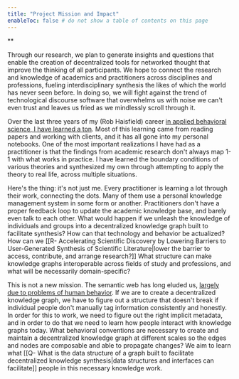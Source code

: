 ```yaml
---
title: "Project Mission and Impact"
enableToc: false # do not show a table of contents on this page
---
```


**

Through our research, we plan to generate insights and questions that enable the creation of decentralized tools for networked thought that improve the thinking of all participants. We hope to connect the research and knowledge of academics and practitioners across disciplines and professions, fueling interdisciplinary synthesis the likes of which the world has never seen before. In doing so, we will fight against the trend of technological discourse software that overwhelms us with noise we can't even trust and leaves us fried as we mindlessly scroll through it.

Over the last three years of my (Rob Haisfield) career [in applied behavioral science, I have learned a ton](https://robhaisfield.com/notes/hyper-learning). Most of this learning came from reading papers and working with clients, and it has all gone into my personal notebooks. One of the most important realizations I have had as a practitioner is that the findings from academic research don't always map 1-1 with what works in practice. I have learned the boundary conditions of various theories and synthesized my own through attempting to apply the theory to real life, across multiple situations.

Here's the thing: it's not just me. Every practitioner is learning a lot through their work, connecting the dots. Many of them use a personal knowledge management system in some form or another. Practitioners don't have a proper feedback loop to update the academic knowledge base, and barely even talk to each other. What would happen if we unleash the knowledge of individuals and groups into a decentralized knowledge graph built to facilitate synthesis? How can that technology and behavior be actualized? How can we [[R- Accelerating Scientific Discovery by Lowering Barriers to User-Generated Synthesis of Scientific Literature|lower the barrier to access, contribute, and arrange research?]] What structure can make knowledge graphs interoperable across fields of study and professions, and what will be necessarily domain-specific?

This is not a new mission. The semantic web has long eluded us, [largely due to problems of human behavior](https://people.well.com/user/doctorow/metacrap.htm). If we are to create a decentralized knowledge graph, we have to figure out a structure that doesn't break if individual people don't manually tag information consistently and honestly. In order for this to work, we need to figure out the right implicit metadata, and in order to do that we need to learn how people interact with knowledge graphs today. What behavioral conventions are necessary to create and maintain a decentralized knowledge graph at different scales so the edges and nodes are composable and able to propagate changes? We aim to learn what [[Q- What is the data structure of a graph built to facilitate decentralized knowledge synthesis|data structures and interfaces can facilitate]] people in this necessary knowledge work. 